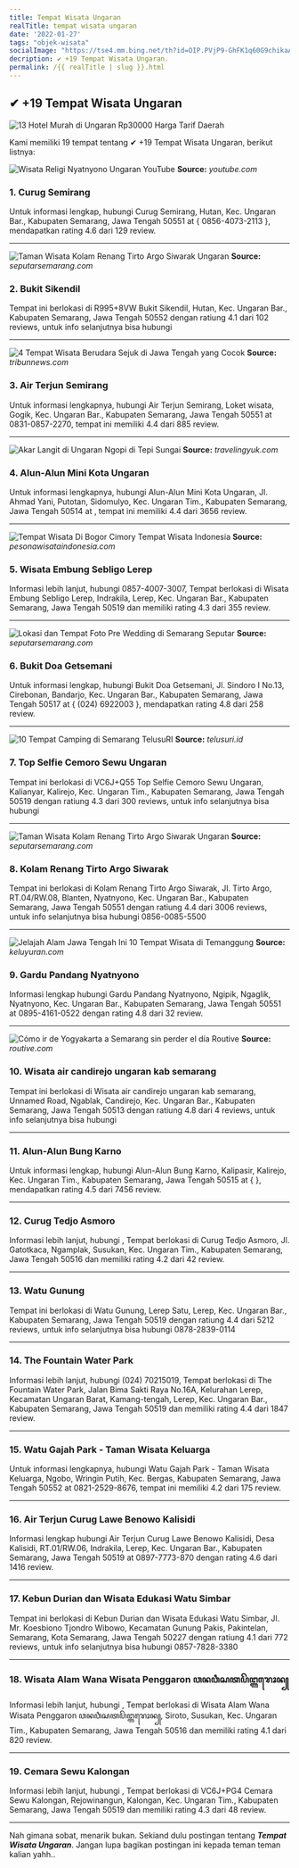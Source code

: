 ```yaml
---
title: Tempat Wisata Ungaran
realTitle: tempat wisata ungaran
date: '2022-01-27'
tags: "objek-wisata"
socialImage: "https://tse4.mm.bing.net/th?id=OIP.PVjP9-GhFK1q60G9chikaAHaEd&amp;pid=15.1"
decription: ✔ +19 Tempat Wisata Ungaran.
permalink: /{{ realTitle | slug }}.html
---
```


## ✔ +19 Tempat Wisata Ungaran

![13 Hotel Murah di Ungaran Rp30000 Harga Tarif Daerah ](https://www.jejakpiknik.com/wp-content/uploads/2018/10/ungaran-4-1-630x380.jpg)



Kami memiliki 19 tempat tentang ✔ +19 Tempat Wisata Ungaran, berikut listnya:



![Wisata Religi Nyatnyono Ungaran  YouTube](https://tse2.mm.bing.net/th?id=OIP.HO8IQUoQknQIQhYqKm8CoQHaEK&amp;pid=15.1)
**Source:** _youtube.com_


### 1. Curug Semirang



Untuk informasi lengkap, hubungi Curug Semirang, Hutan, Kec. Ungaran Bar., Kabupaten Semarang, Jawa Tengah 50551 at { 0856-4073-2113 }, mendapatkan rating 4.6 dari 129 review.

---


![Taman Wisata  Kolam Renang Tirto Argo Siwarak Ungaran ](https://tse2.mm.bing.net/th?id=OIP.i-BHR1MVoIF8HGzOVqIJDwAAAA&amp;pid=15.1)
**Source:** _seputarsemarang.com_


### 2. Bukit Sikendil



Tempat ini berlokasi di R995+8VW Bukit Sikendil, Hutan, Kec. Ungaran Bar., Kabupaten Semarang, Jawa Tengah 50552 dengan ratiung 4.1 dari 102 reviews, untuk info selanjutnya bisa hubungi 

---


![4 Tempat Wisata Berudara Sejuk di Jawa Tengah yang Cocok ](https://tse2.mm.bing.net/th?id=OIP.AoaadbK52SkRNB-GRHoK4gHaEK&amp;pid=15.1)
**Source:** _tribunnews.com_


### 3. Air Terjun Semirang



Untuk informasi lengkapnya, hubungi Air Terjun Semirang, Loket wisata, Gogik, Kec. Ungaran Bar., Kabupaten Semarang, Jawa Tengah 50551 at 0831-0857-2270, tempat ini memiliki 4.4 dari 885 review.

---


![Akar Langit di Ungaran Ngopi di Tepi Sungai](https://tse1.mm.bing.net/th?id=OIP.Mo4dvYepb3VoncMWb6SBFQHaEk&amp;pid=15.1)
**Source:** _travelingyuk.com_


### 4. Alun-Alun Mini Kota Ungaran



Untuk informasi lengkapnya, hubungi Alun-Alun Mini Kota Ungaran, Jl. Ahmad Yani, Putotan, Sidomulyo, Kec. Ungaran Tim., Kabupaten Semarang, Jawa Tengah 50514 at , tempat ini memiliki 4.4 dari 3656 review.

---


![Tempat Wisata Di Bogor Cimory  Tempat Wisata Indonesia](https://tse2.mm.bing.net/th?id=OIP.L01GlXdC1PBSSD48GUBK0gHaEK&amp;pid=15.1)
**Source:** _pesonawisataindonesia.com_


### 5. Wisata Embung Sebligo Lerep



Informasi lebih lanjut, hubungi 0857-4007-3007, Tempat berlokasi di Wisata Embung Sebligo Lerep, Indrakila, Lerep, Kec. Ungaran Bar., Kabupaten Semarang, Jawa Tengah 50519 dan memiliki rating 4.3 dari 355 review.

---


![Lokasi dan Tempat Foto Pre Wedding di Semarang  Seputar ](https://tse4.mm.bing.net/th?id=OIP.DYiU7U7Z6O_UiAu-RaNNCwHaEo&amp;pid=15.1)
**Source:** _seputarsemarang.com_


### 6. Bukit Doa Getsemani



Untuk informasi lengkap, hubungi Bukit Doa Getsemani, Jl. Sindoro I No.13, Cirebonan, Bandarjo, Kec. Ungaran Bar., Kabupaten Semarang, Jawa Tengah 50517 at { (024) 6922003 }, mendapatkan rating 4.8 dari 258 review.

---


![10 Tempat Camping di Semarang  TelusuRI](https://tse3.mm.bing.net/th?id=OIP.lxsjFS0SBpAHigQy-JenNwHaE8&amp;pid=15.1)
**Source:** _telusuri.id_


### 7. Top Selfie Cemoro Sewu Ungaran



Tempat ini berlokasi di VC6J+Q55 Top Selfie Cemoro Sewu Ungaran, Kalianyar, Kalirejo, Kec. Ungaran Tim., Kabupaten Semarang, Jawa Tengah 50519 dengan ratiung 4.3 dari 300 reviews, untuk info selanjutnya bisa hubungi 

---


![Taman Wisata  Kolam Renang Tirto Argo Siwarak Ungaran ](https://tse1.mm.bing.net/th?id=OIP.8krm-c9g0LrXmFlgg91ZWwHaFj&amp;pid=15.1)
**Source:** _seputarsemarang.com_


### 8. Kolam Renang Tirto Argo Siwarak



Tempat ini berlokasi di Kolam Renang Tirto Argo Siwarak, Jl. Tirto Argo, RT.04/RW.08, Blanten, Nyatnyono, Kec. Ungaran Bar., Kabupaten Semarang, Jawa Tengah 50551 dengan ratiung 4.4 dari 3006 reviews, untuk info selanjutnya bisa hubungi 0856-0085-5500

---


![Jelajah Alam Jawa Tengah Ini 10 Tempat Wisata di Temanggung](https://tse4.mm.bing.net/th?id=OIP.XirjrvuPu8FZVhAT-r4tzQHaE8&amp;pid=15.1)
**Source:** _keluyuran.com_


### 9. Gardu Pandang Nyatnyono



Informasi lengkap hubungi Gardu Pandang Nyatnyono, Ngipik, Ngaglik, Nyatnyono, Kec. Ungaran Bar., Kabupaten Semarang, Jawa Tengah 50551 at 0895-4161-0522 dengan rating 4.8 dari 32 review.

---


![Cómo ir de Yogyakarta a Semarang sin perder el día  Routive](https://tse2.mm.bing.net/th?id=OIP.QkmXXmJgs9u9L-FqdEc4eAHaEx&amp;pid=15.1)
**Source:** _routive.com_


### 10. Wisata air candirejo ungaran kab semarang



Tempat ini berlokasi di Wisata air candirejo ungaran kab semarang, Unnamed Road, Ngablak, Candirejo, Kec. Ungaran Bar., Kabupaten Semarang, Jawa Tengah 50513 dengan ratiung 4.8 dari 4 reviews, untuk info selanjutnya bisa hubungi 

---


### 11. Alun-Alun Bung Karno



Untuk informasi lengkap, hubungi Alun-Alun Bung Karno, Kalipasir, Kalirejo, Kec. Ungaran Tim., Kabupaten Semarang, Jawa Tengah 50515 at {  }, mendapatkan rating 4.5 dari 7456 review.

---


### 12. Curug Tedjo Asmoro



Informasi lebih lanjut, hubungi , Tempat berlokasi di Curug Tedjo Asmoro, Jl. Gatotkaca, Ngamplak, Susukan, Kec. Ungaran Tim., Kabupaten Semarang, Jawa Tengah 50516 dan memiliki rating 4.2 dari 42 review.

---


### 13. Watu Gunung



Tempat ini berlokasi di Watu Gunung, Lerep Satu, Lerep, Kec. Ungaran Bar., Kabupaten Semarang, Jawa Tengah 50519 dengan ratiung 4.4 dari 5212 reviews, untuk info selanjutnya bisa hubungi 0878-2839-0114

---


### 14. The Fountain Water Park



Informasi lebih lanjut, hubungi (024) 70215019, Tempat berlokasi di The Fountain Water Park, Jalan Bima Sakti Raya No.16A, Kelurahan Lerep, Kecamatan Ungaran Barat, Kamang-tengah, Lerep, Kec. Ungaran Bar., Kabupaten Semarang, Jawa Tengah 50519 dan memiliki rating 4.4 dari 1847 review.

---


### 15. Watu Gajah Park - Taman Wisata Keluarga



Untuk informasi lengkapnya, hubungi Watu Gajah Park - Taman Wisata Keluarga, Ngobo, Wringin Putih, Kec. Bergas, Kabupaten Semarang, Jawa Tengah 50552 at 0821-2529-8676, tempat ini memiliki 4.2 dari 175 review.

---


### 16. Air Terjun Curug Lawe Benowo Kalisidi



Informasi lengkap hubungi Air Terjun Curug Lawe Benowo Kalisidi, Desa Kalisidi, RT.01/RW.06, Indrakila, Lerep, Kec. Ungaran Bar., Kabupaten Semarang, Jawa Tengah 50519 at 0897-7773-870 dengan rating 4.6 dari 1416 review.

---


### 17. Kebun Durian dan Wisata Edukasi Watu Simbar



Tempat ini berlokasi di Kebun Durian dan Wisata Edukasi Watu Simbar, Jl. Mr. Koesbiono Tjondro Wibowo, Kecamatan Gunung Pakis, Pakintelan, Semarang, Kota Semarang, Jawa Tengah 50227 dengan ratiung 4.1 dari 772 reviews, untuk info selanjutnya bisa hubungi 0857-7828-3380

---


### 18. Wisata Alam Wana Wisata Penggaron ꦮꦤꦮꦶꦱꦠꦥꦼꦔ꧀ꦒꦫꦺꦴꦤ꧀



Informasi lebih lanjut, hubungi , Tempat berlokasi di Wisata Alam Wana Wisata Penggaron ꦮꦤꦮꦶꦱꦠꦥꦼꦔ꧀ꦒꦫꦺꦴꦤ꧀, Siroto, Susukan, Kec. Ungaran Tim., Kabupaten Semarang, Jawa Tengah 50516 dan memiliki rating 4.1 dari 820 review.

---


### 19. Cemara Sewu Kalongan



Informasi lebih lanjut, hubungi , Tempat berlokasi di VC6J+PG4 Cemara Sewu Kalongan, Rejowinangun, Kalongan, Kec. Ungaran Tim., Kabupaten Semarang, Jawa Tengah 50519 dan memiliki rating 4.3 dari 48 review.

---









Nah gimana sobat, menarik bukan. Sekiand dulu postingan tentang ***Tempat Wisata Ungaran***. Jangan lupa bagikan postingan ini kepada teman teman kalian yahh..
